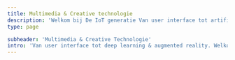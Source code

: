 ```yaml
---
title: Multimedia & Creative technologie
description: 'Welkom bij De IoT generatie Van user interface tot artificial intelligence. Als cutting-edge MCT-student wil jij het internet van morgen ontwikkelen.'
type: page

subheader: 'Multimedia & Creative Technologie'
intro: 'Van user interface tot deep learning & augmented reality. Welkom bij de Internet Of Things-generatie.'
---
```

